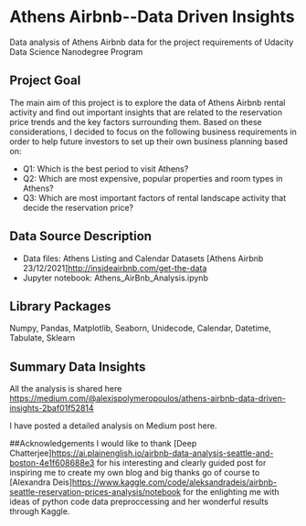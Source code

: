 # Athens Airbnb--Data Driven Insights
Data analysis of Athens Airbnb data for the project requirements of Udacity Data Science Nanodegree Program

## Project Goal
The main aim of this project is to explore the data of Athens Airbnb rental activity and find out important insights that are related to the reservation price trends and the key factors surrounding them. Based on these considerations, I decided to focus on the following business requirements in order to help future investors to set up their own business planning based on:

* Q1: Which is the best period to visit Athens?
* Q2: Which are most expensive, popular properties and room types in Athens?
* Q3: Which are most important factors of rental landscape activity that decide the reservation price?

## Data Source Description
* Data files: Athens Listing and Calendar Datasets [Athens Airbnb 23/12/2021]http://insideairbnb.com/get-the-data
* Jupyter notebook: Athens_AirBnb_Analysis.ipynb 

## Library Packages
Numpy, Pandas, Matplotlib, Seaborn, Unidecode, Calendar, Datetime, Tabulate, Sklearn

## Summary Data Insights
All the analysis is shared here https://medium.com/@alexispolymeropoulos/athens-airbnb-data-driven-insights-2baf01f52814

I have posted a detailed analysis on Medium post here.

##Acknowledgements
I would like to thank [Deep Chatterjee]https://ai.plainenglish.io/airbnb-data-analysis-seattle-and-boston-4e1f608688e3 for his interesting and clearly guided post for inspiring me to create my own blog and big thanks go of course to [Alexandra Deis]https://www.kaggle.com/code/aleksandradeis/airbnb-seattle-reservation-prices-analysis/notebook for the enlighting me with ideas of python code data preproccessing and her wonderful results through Kaggle.
